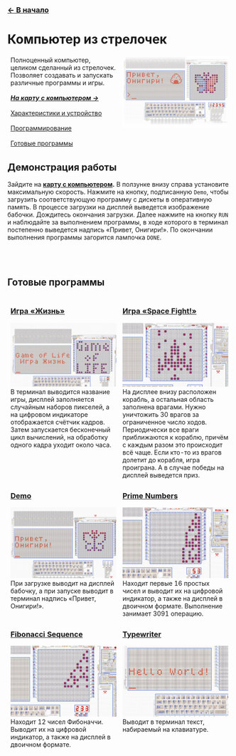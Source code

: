 ﻿### [← В начало](../README.md)

# Компьютер из стрелочек

<table>
  <thead>
    <tr>
      <td valign="top" width="50%">
        Полноценный компьютер, целиком сделанный из стрелочек. Позволяет создавать и запускать различные программы и игры.<br><br>
        <a href="https://logic-arrows.io/map-computer"><i><b>На карту с компьютером →</b></i></a><br><br>
        <a href="specification.md">Характеристики и устройство</a><br><br>
        <a href="programming.md">Программирование</a><br><br>
        <a href="#examples">Готовые программы</a>
      </td>
      <td valign="top">
        <a href="https://logic-arrows.io/map-computer"><img src="img/summary.jpg" alt="Компьютер из стрелочек"></a>
      </td>
    </tr>
  </thead>
</table>


## Демонстрация работы
Зайдите на **[карту с компьютером](https://logic-arrows.io/map-computer).** В ползунке внизу справа установите максимальную скорость. Нажмите на кнопку, подписанную `Demo`, чтобы загрузить соответствующую программу с дискеты в оперативную память. В процессе загрузки на дисплей выведется изображение бабочки. Дождитесь окончания загрузки. Далее нажмите на кнопку `RUN` и наблюдайте за выполнением программы, в ходе которого в терминал постепенно выведется надпись «Привет, Онигири!». По окончании выполнения программы загорится лампочка `DONE`.
<br><br><br><br>


## <a name="examples"></a>Готовые программы
<table>
  <thead>
    <tr>
      <td valign="top" width="50%">
        <h3><a href="asm/game-of-life.asm">Игра «Жизнь»</a></h3>
        <a href="asm/game-of-life.asm"><img src="img/game-of-life.jpg" alt="Игра «Жизнь»"></a><br>
        В терминал выводится название игры, дисплей заполняется случайным наборов пикселей, а на цифровом индикаторе отображается счётчик кадров. Затем запускается бесконечный цикл вычислений, на обработку одного кадра уходит около часа.
      </td>
      <td valign="top">
        <h3><a href="asm/space-fight.asm">Игра «Space Fight!»</a></h3>
        <a href="asm/space-fight.asm"><img src="img/space-fight.jpg" alt="Игра «Space Fight!»"></a><br>
        На дисплее внизу расположен корабль, а остальная область заполнена врагами. Нужно уничтожить 30 врагов за ограниченное число ходов. Периодически все враги приближаются к кораблю, причём с каждым разом это происходит всё чаще. Если кто-то из врагов долетит до корабля, игра проиграна. А в случае победы на дисплей выведется приз.
      </td>
    </tr>
    <tr>
      <td valign="top">
        <h3><a href="asm/demo.asm">Demo</a></h3>
        <a href="asm/demo.asm"><img src="img/demo.jpg" alt="Demo"></a><br>
        При загрузке выводит на дисплей бабочку, а при запуске выводит в терминал надпись «Привет, Онигири!».
      </td>
      <td valign="top">
        <h3><a href="asm/prime-numbers.asm">Prime Numbers</a></h3>
        <a href="asm/prime-numbers.asm"><img src="img/prime-numbers.jpg" alt="Prime Numbers"></a><br>
        Находит первые 16 простых чисел и выводит их на цифровой индикатор, а также на дисплей в двоичном формате. Выполнение занимает 3091 операцию.
      </td>
     </tr>
    <tr>
      <td valign="top">    
        <h3><a href="asm/fibonacci-sequence.asm">Fibonacci Sequence</a></h3>
        <a href="asm/fibonacci-sequence.asm"><img src="img/fibonacci-sequence.jpg" alt="Fibonacci Sequence"></a><br>
        Находит 12 чисел Фибоначчи. Выводит их на цифровой индикатор, а также на дисплей в двоичном формате.
      </td>
      <td valign="top">
        <h3><a href="asm/typewriter.asm">Typewriter</a></h3>
        <a href="asm/typewriter.asm"><img src="img/typewriter.jpg" alt="Typewriter"></a><br>
        Выводит в терминал текст, набираемый на клавиатуре.
      </td>
    </tr>
  </thead>
</table>
